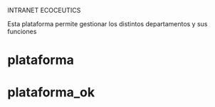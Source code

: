 INTRANET ECOCEUTICS

Esta plataforma permite gestionar los distintos departamentos y sus funciones

# plataforma
# plataforma_ok
